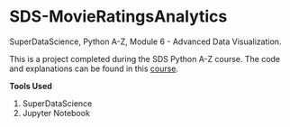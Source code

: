 # SDS-MovieRatingsAnalytics
SuperDataScience, Python A-Z, Module 6 - Advanced Data Visualization. 

This is a project completed during the SDS Python A-Z course. The code and explanations can be found in this [course](https://www.superdatascience.com/courses/python-programming). 

**Tools Used**
1) SuperDataScience
2) Jupyter Notebook
